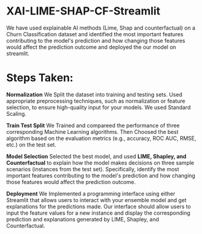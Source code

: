 # XAI-LIME-SHAP-CF-Streamlit
We have used explainable AI methods (Lime, Shap and counterfactual) on a Churn Classification dataset and identified the most important features contributing to the model's prediction and how changing those features would affect the prediction outcome and deployed the our model on streamlit.

# Steps Taken:

**Normalization**
We Split the dataset into training and testing sets. Used appropriate preprocessing
techniques, such as normalization or feature selection, to ensure high-quality input for
your models. We used Standard Scaling.

**Train Test Split**
We Trained and compareed the performance of three corresponding Machine Learning algorithms.
Then Choosed the best algorithm based on the evaluation metrics (e.g., accuracy, ROC AUC, RMSE, etc.) on the
test set.

**Model Selection**
Selected the best model, and used **LIME, Shapley, and Counterfactual** to explain how the
model makes decisions on three sample scenarios (instances from the test set).
Specifically, identify the most important features contributing to the model's prediction
and how changing those features would affect the prediction outcome.

**Deployment**
We Implemented a programming interface using either Streamlit that allows users to
interact with your ensemble model and get explanations for the predictions made. Our
interface should allow users to input the feature values for a new instance and display
the corresponding prediction and explanations generated by LIME, Shapley, and
Counterfactual.
